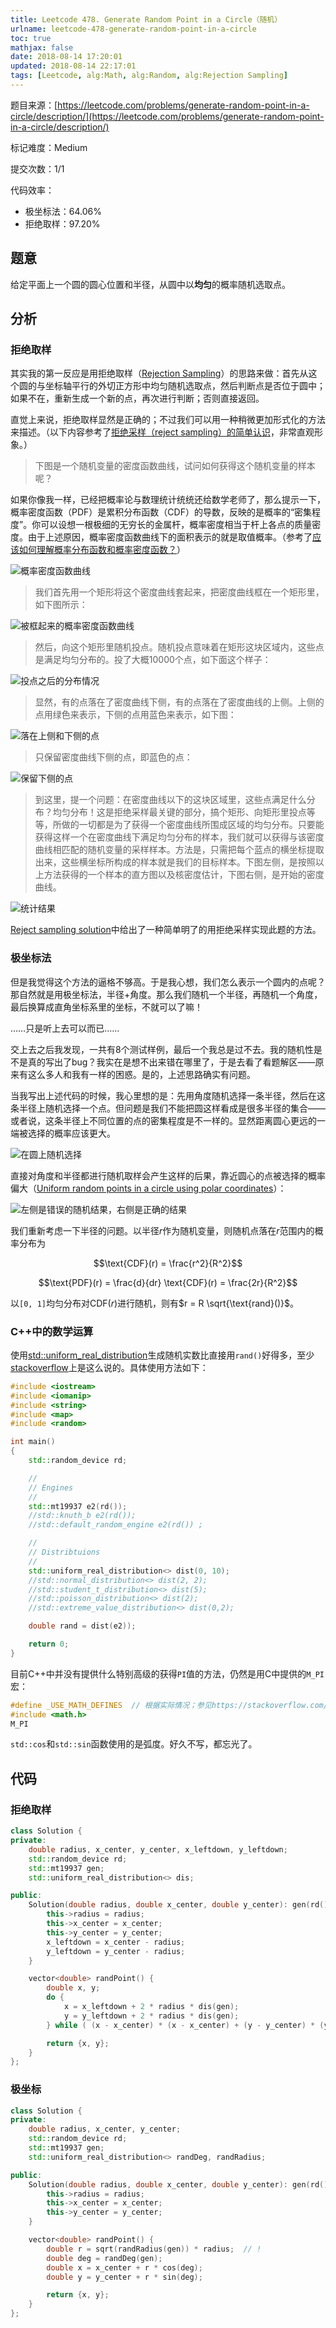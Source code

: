 ```yaml
---
title: Leetcode 478. Generate Random Point in a Circle（随机）
urlname: leetcode-478-generate-random-point-in-a-circle
toc: true
mathjax: false
date: 2018-08-14 17:20:01
updated: 2018-08-14 22:17:01
tags: [Leetcode, alg:Math, alg:Random, alg:Rejection Sampling]
---
```


题目来源：[https://leetcode.com/problems/generate-random-point-in-a-circle/description/](https://leetcode.com/problems/generate-random-point-in-a-circle/description/)

标记难度：Medium

提交次数：1/1

代码效率：

* 极坐标法：64.06%
* 拒绝取样：97.20%

## 题意

给定平面上一个圆的圆心位置和半径，从圆中以**均匀**的概率随机选取点。

## 分析

### 拒绝取样

其实我的第一反应是用拒绝取样（[Rejection Sampling](https://en.wikipedia.org/wiki/Rejection_sampling)）的思路来做：首先从这个圆的与坐标轴平行的外切正方形中均匀随机选取点，然后判断点是否位于圆中；如果不在，重新生成一个新的点，再次进行判断；否则直接返回。

直觉上来说，拒绝取样显然是正确的；不过我们可以用一种稍微更加形式化的方法来描述。（以下内容参考了[拒绝采样（reject sampling）的简单认识](https://gaolei786.github.io/statistics/reject.html)，非常直观形象。）

>下图是一个随机变量的密度函数曲线，试问如何获得这个随机变量的样本呢？

如果你像我一样，已经把概率论与数理统计统统还给数学老师了，那么提示一下，概率密度函数（PDF）是累积分布函数（CDF）的导数，反映的是概率的“密集程度”。你可以设想一根极细的无穷长的金属杆，概率密度相当于杆上各点的质量密度。由于上述原因，概率密度函数曲线下的面积表示的就是取值概率。（参考了[应该如何理解概率分布函数和概率密度函数？](https://www.jianshu.com/p/b570b1ba92bb)）

![概率密度函数曲线](reject1.png)

>我们首先用一个矩形将这个密度曲线套起来，把密度曲线框在一个矩形里，如下图所示：

![被框起来的概率密度函数曲线](reject2.png)

>然后，向这个矩形里随机投点。随机投点意味着在矩形这块区域内，这些点是满足均匀分布的。投了大概10000个点，如下面这个样子：

![投点之后的分布情况](reject3.png)

>显然，有的点落在了密度曲线下侧，有的点落在了密度曲线的上侧。上侧的点用绿色来表示，下侧的点用蓝色来表示，如下图：

![落在上侧和下侧的点](reject4.png)

>只保留密度曲线下侧的点，即蓝色的点：

![保留下侧的点](reject5.png)

>到这里，提一个问题：在密度曲线以下的这块区域里，这些点满足什么分布？均匀分布！这是拒绝采样最关键的部分，搞个矩形、向矩形里投点等等，所做的一切都是为了获得一个密度曲线所围成区域的均匀分布。只要能获得这样一个在密度曲线下满足均匀分布的样本，我们就可以获得与该密度曲线相匹配的随机变量的采样样本。方法是，只需把每个蓝点的横坐标提取出来，这些横坐标所构成的样本就是我们的目标样本。下图左侧，是按照以上方法获得的一个样本的直方图以及核密度估计，下图右侧，是开始的密度曲线。

![统计结果](reject6.png)

[Reject sampling solution](https://leetcode.com/problems/generate-random-point-in-a-circle/discuss/154790/Reject-sampling-solution)中给出了一种简单明了的用拒绝采样实现此题的方法。

### 极坐标法

但是我觉得这个方法的逼格不够高。于是我心想，我们怎么表示一个圆内的点呢？那自然就是用极坐标法，半径+角度。那么我们随机一个半径，再随机一个角度，最后换算成直角坐标系里的坐标，不就可以了嘛！

……只是听上去可以而已……

交上去之后我发现，一共有8个测试样例，最后一个我总是过不去。我的随机性是不是真的写出了bug？我实在是想不出来错在哪里了，于是去看了看题解区——原来有这么多人和我有一样的困惑。是的，上述思路确实有问题。

当我写出上述代码的时候，我心里想的是：先用角度随机选择一条半径，然后在这条半径上随机选择一个点。但问题是我们不能把圆这样看成是很多半径的集合——或者说，这条半径上不同位置的点的密集程度是不一样的。显然距离圆心更远的一端被选择的概率应该更大。

![在圆上随机选择](circle.jpg)

直接对角度和半径都进行随机取样会产生这样的后果，靠近圆心的点被选择的概率偏大（[Uniform random points in a circle using polar coordinates](http://www.anderswallin.net/2009/05/uniform-random-points-in-a-circle-using-polar-coordinates/)）：

![左侧是错误的随机结果，右侧是正确的结果](distribution.jpg)

我们重新考虑一下半径的问题。以半径$r$作为随机变量，则随机点落在$r$范围内的概率分布为

$$\text{CDF}(r) = \frac{r^2}{R^2}$$

$$\text{PDF}(r) = \frac{d}{dr} \text{CDF}(r) = \frac{2r}{R^2}$$

以`[0, 1]`均匀分布对$\text{CDF}(r)$进行随机，则有$r = R \sqrt{\text{rand}()}$。

### C++中的数学运算

使用[std::uniform_real_distribution](http://en.cppreference.com/w/cpp/numeric/random/uniform_real_distribution)生成随机实数比直接用`rand()`好得多，至少[stackoverflow](https://stackoverflow.com/questions/686353/c-random-float-number-generation)上是这么说的。具体使用方法如下：

```cpp
#include <iostream>
#include <iomanip>
#include <string>
#include <map>
#include <random>

int main()
{
    std::random_device rd;

    //
    // Engines
    //
    std::mt19937 e2(rd());
    //std::knuth_b e2(rd());
    //std::default_random_engine e2(rd()) ;

    //
    // Distribtuions
    //
    std::uniform_real_distribution<> dist(0, 10);
    //std::normal_distribution<> dist(2, 2);
    //std::student_t_distribution<> dist(5);
    //std::poisson_distribution<> dist(2);
    //std::extreme_value_distribution<> dist(0,2);

    double rand = dist(e2));

    return 0;
}
```

目前C++中并没有提供什么特别高级的获得`PI`值的方法，仍然是用C中提供的`M_PI`宏：

```cpp
#define _USE_MATH_DEFINES  // 根据实际情况；参见https://stackoverflow.com/questions/1727881/how-to-use-the-pi-constant-in-c
#include <math.h>
M_PI
```

`std::cos`和`std::sin`函数使用的是弧度。好久不写，都忘光了。

## 代码

### 拒绝取样

```cpp
class Solution {
private:
    double radius, x_center, y_center, x_leftdown, y_leftdown;
    std::random_device rd;
    std::mt19937 gen;
    std::uniform_real_distribution<> dis;

public:
    Solution(double radius, double x_center, double y_center): gen(rd()), dis(0, 1) {
        this->radius = radius;
        this->x_center = x_center;
        this->y_center = y_center;
        x_leftdown = x_center - radius;
        y_leftdown = y_center - radius;
    }

    vector<double> randPoint() {
        double x, y;
        do {
            x = x_leftdown + 2 * radius * dis(gen);
            y = y_leftdown + 2 * radius * dis(gen);
        } while ( (x - x_center) * (x - x_center) + (y - y_center) * (y - y_center) > radius * radius);

        return {x, y};
    }
};
```

### 极坐标

```cpp
class Solution {
private:
    double radius, x_center, y_center;
    std::random_device rd;
    std::mt19937 gen;
    std::uniform_real_distribution<> randDeg, randRadius;

public:
    Solution(double radius, double x_center, double y_center): gen(rd()), randDeg(0, 2 * M_PI), randRadius(0, 1) {
        this->radius = radius;
        this->x_center = x_center;
        this->y_center = y_center;
    }

    vector<double> randPoint() {
        double r = sqrt(randRadius(gen)) * radius;  // !
        double deg = randDeg(gen);
        double x = x_center + r * cos(deg);
        double y = y_center + r * sin(deg);

        return {x, y};
    }
};
```
